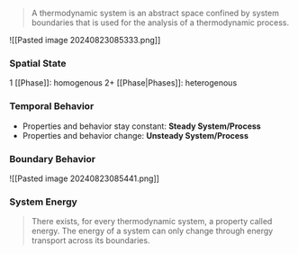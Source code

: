 >A thermodynamic system is an abstract space confined by system boundaries that is used for the analysis of a thermodynamic process.

![[Pasted image 20240823085333.png]]
### Spatial State
1 [[Phase]]:     homogenous
2+ [[Phase|Phases]]: heterogenous

### Temporal Behavior
- Properties and behavior stay constant: __Steady System/Process__
- Properties and behavior change: __Unsteady System/Process__

### Boundary Behavior

![[Pasted image 20240823085441.png]]

### System Energy

>There exists, for every thermodynamic system, a property called energy. The energy of a system can only change through energy transport across its boundaries.

